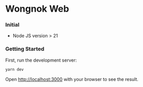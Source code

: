 # Wongnok Web

### Initial
- Node JS version > 21


### Getting Started

First, run the development server:

```bash
yarn dev
```

Open [http://localhost:3000](http://localhost:3000) with your browser to see the result.
